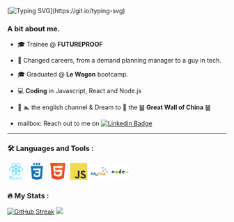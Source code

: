 <div id="header" align="center">
<!--   <img src="https://media.giphy.com/media/M9gbBd9nbDrOTu1Mqx/giphy.gif" width="50"/>
<div id="badges">
  <a href="https://www.linkedin.com/in/siddav83/">
    <img src="https://img.shields.io/badge/LinkedIn-blue?style=for-the-badge&logo=linkedin&logoColor=white" alt="LinkedIn Badge"/>
  </a>
  <a href="https://twitter.com/daveydawie">
    <img src="https://img.shields.io/badge/Twitter-blue?style=for-the-badge&logo=twitter&logoColor=white" alt="Twitter Badge"/>
  </a> -->
</div>

<!--   <h1>
  hey there

</h1> -->
  </div>

<!-- --- -->

[![Typing SVG](https://readme-typing-svg.demolab.com?font=Fira+Code&pause=1000&color=0AD764&width=435&height=35&lines=Hi+I'm+Dave.)](https://git.io/typing-svg)
### A bit about me.
- 🎓   Trainee @ **FUTUREPROOF** 
- 🛒  Changed careers, from a demand planning manager to  a guy in tech.
- 🎓  Graduated @ **Le Wagon** bootcamp.
- 💻  **Coding** in Javascript, React and Node.js
- 🎯  🏊 the english channel  & Dream to 🏃 the ䷡ **Great Wall of China** ䷡

- mailbox: Reach out to me on [![Linkedin Badge](https://img.shields.io/badge/-Dave-blue?style=flat&logo=Linkedin&logoColor=white)](https://www.linkedin.com/in/siddav83/)

---

### :hammer_and_wrench: Languages and Tools :
<div>

  <img src="https://github.com/devicons/devicon/blob/master/icons/react/react-original-wordmark.svg" title="React" alt="React" width="40" height="40"/>&nbsp;
  <img src="https://github.com/devicons/devicon/blob/master/icons/css3/css3-plain-wordmark.svg"  title="CSS3" alt="CSS" width="40" height="40"/>&nbsp;
  <img src="https://github.com/devicons/devicon/blob/master/icons/html5/html5-original.svg" title="HTML5" alt="HTML" width="40" height="40"/>&nbsp;
  <img src="https://github.com/devicons/devicon/blob/master/icons/javascript/javascript-original.svg" title="JavaScript" alt="JavaScript" width="40" height="40"/>&nbsp;
  <img src="https://github.com/devicons/devicon/blob/master/icons/mysql/mysql-original-wordmark.svg" title="MySQL"  alt="MySQL" width="40" height="40"/>&nbsp;
  <img src="https://github.com/devicons/devicon/blob/master/icons/nodejs/nodejs-original-wordmark.svg" title="NodeJS" alt="NodeJS" width="40" height="40"/>&nbsp;

### :fire: My Stats :
  
  [![GitHub Streak](http://github-readme-streak-stats.herokuapp.com?user=siddav83&theme=react&hide_border=true&date_format=M%20j%5B%2C%20Y%5D)](https://git.io/streak-stats)
    <img src="https://media.giphy.com/media/hvRJCLFzcasrR4ia7z/giphy.gif" width="20px"/>
  
  <img src="https://komarev.com/ghpvc/?username=your-github-siddav83&style=flat-square&color=blue" alt=""/>
